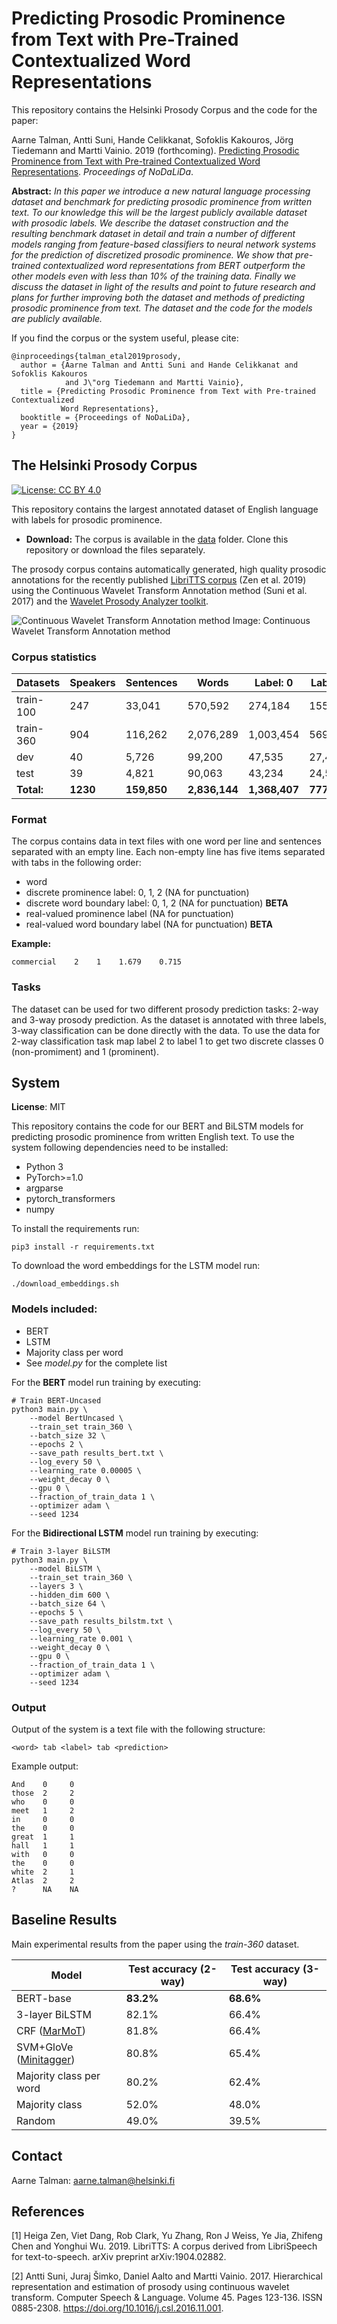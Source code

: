 # Predicting Prosodic Prominence from Text with Pre-Trained Contextualized Word Representations

This repository contains the Helsinki Prosody Corpus and the code for the paper:

Aarne Talman, Antti Suni, Hande Celikkanat, Sofoklis Kakouros, Jörg Tiedemann and Martti Vainio. 2019 (forthcoming). [Predicting Prosodic Prominence from Text with Pre-trained Contextualized Word Representations](https://arxiv.org/abs/1908.02262). *Proceedings of NoDaLiDa*. 
 
**Abstract:**  *In this paper we introduce a new natural language processing dataset and benchmark for predicting prosodic prominence from written text. To our knowledge this will be the largest publicly available dataset with prosodic labels. We describe the dataset construction and the resulting benchmark dataset in detail and train a number of different models ranging from feature-based classifiers to neural network systems for the prediction of discretized prosodic prominence. We show that pre-trained contextualized word representations from BERT outperform the other models even with less than 10% of the training data. Finally we discuss the dataset in light of the results and point to future research and plans for further improving both the dataset and methods of predicting prosodic prominence from text. The dataset and the code for the models are publicly available.*

If you find the corpus or the system useful, please cite: 

```
@inproceedings{talman_etal2019prosody,
  author = {Aarne Talman and Antti Suni and Hande Celikkanat and Sofoklis Kakouros 
            and J\"org Tiedemann and Martti Vainio},
  title = {Predicting Prosodic Prominence from Text with Pre-trained Contextualized 
           Word Representations},
  booktitle = {Proceedings of NoDaLiDa},
  year = {2019}
}
```

## The Helsinki Prosody Corpus

[![License: CC BY 4.0](https://img.shields.io/badge/License-CC%20BY%204.0-lightgrey.svg)](https://creativecommons.org/licenses/by/4.0/)

This repository contains the largest annotated dataset of English language with labels for prosodic prominence. 

* **Download:** The corpus is available in the [data](https://github.com/Helsinki-NLP/prosody/tree/master/data) folder. Clone this repository or download the files separately.  

The prosody corpus contains automatically generated, high quality prosodic annotations for the recently published [LibriTTS corpus](https://arxiv.org/abs/1904.02882) (Zen et al. 2019) using the Continuous Wavelet Transform Annotation method (Suni et al. 2017) and the [Wavelet Prosody Analyzer toolkit](https://github.com/asuni/wavelet_prosody_toolkit).

![Continuous Wavelet Transform Annotation method](images/cwt.png)
Image: Continuous Wavelet Transform Annotation method

### Corpus statistics

| Datasets    |  Speakers  |  Sentences  |  Words     |  Label: 0  |  Label: 1 |  Label: 2 |
| ---         | ---        | ---         | ---        | ---        | ---       | ---       |
| train-100   |  247       |   33,041    |  570,592   |  274,184   |  155,849  |  140,559  |
| train-360   |  904       |  116,262    |  2,076,289 |  1,003,454 |  569,769  |  503,066  |
| dev         |  40        |  5,726       |  99,200    |  47,535    |  27,454   |  24,211   |
| test        |  39        |  4,821       |  90,063    |  43,234    |  24,543   |  22,286   |
| **Total:**  |  **1230**  |  **159,850**    |  **2,836,144** |  **1,368,407** |  **777,615**  |  **690,122**  |

### Format

The corpus contains data in text files with one word per line and sentences
separated with an empty line. Each non-empty line has five items separated with tabs in
the following order:
* word
* discrete prominence label: 0, 1, 2 (NA for punctuation)
* discrete word boundary label: 0, 1, 2 (NA for punctuation) **BETA**
* real-valued prominence label (NA for punctuation)
* real-valued word boundary label (NA for punctuation) **BETA**

**Example:**
```
commercial    2    1    1.679    0.715
```

### Tasks
The dataset can be used for two different prosody prediction tasks: 2-way and 3-way prosody prediction. As the dataset is annotated with three labels, 3-way classification can be done directly with the data. To use the data for 2-way classification task map label 2 to label 1 to get two discrete classes 0 (non-promiment) and 1 (prominent).

## System

**License**: MIT

This repository contains the code for our BERT and BiLSTM models for predicting prosodic prominence from written English text. To use the system following dependencies need to be installed:

* Python 3
* PyTorch>=1.0
* argparse
* pytorch_transformers
* numpy

To install the requirements run:

```console
pip3 install -r requirements.txt
```

To download the word embeddings for the LSTM model run:
```console
./download_embeddings.sh

```

### Models included:
* BERT
* LSTM
* Majority class per word
* See *model.py* for the complete list

For the **BERT** model run training by executing:

```console
# Train BERT-Uncased
python3 main.py \
    --model BertUncased \
    --train_set train_360 \
    --batch_size 32 \
    --epochs 2 \
    --save_path results_bert.txt \
    --log_every 50 \
    --learning_rate 0.00005 \
    --weight_decay 0 \
    --gpu 0 \
    --fraction_of_train_data 1 \
    --optimizer adam \
    --seed 1234
```

For the **Bidirectional LSTM** model run training by executing:
```console
# Train 3-layer BiLSTM
python3 main.py \
    --model BiLSTM \
    --train_set train_360 \
    --layers 3 \
    --hidden_dim 600 \
    --batch_size 64 \
    --epochs 5 \
    --save_path results_bilstm.txt \
    --log_every 50 \
    --learning_rate 0.001 \
    --weight_decay 0 \
    --gpu 0 \
    --fraction_of_train_data 1 \
    --optimizer adam \
    --seed 1234
```


### Output

Output of the system is a text file with the following structure:

```
<word> tab <label> tab <prediction>
```

Example output:
```
And    0     0
those  2     2
who    0     0
meet   1     2
in     0     0
the    0     0
great  1     1
hall   1     1
with   0     0
the    0     0
white  2     1
Atlas  2     2
?      NA    NA
```

## Baseline Results

Main experimental results from the paper using the *train-360* dataset.

|    Model                 |  Test accuracy (2-way)  |  Test accuracy (3-way) |
| ---                      | ---                     | ---                    |
| BERT-base                |  **83.2%**                  |  **68.6%**                 |
| 3-layer BiLSTM           |  82.1%                  |  66.4%                 | 
| CRF ([MarMoT](http://cistern.cis.lmu.de/marmot/)) |  81.8%                  |  66.4%                 |
| SVM+GloVe ([Minitagger](https://github.com/karlstratos/minitagger))  |  80.8%                  |  65.4%                 |
| Majority class per word  |  80.2%                  |  62.4%                 |
| Majority class           |  52.0%                  |  48.0%                 |
| Random                   |  49.0%                  |  39.5%                 |

## Contact

Aarne Talman: [aarne.talman@helsinki.fi](mailto:aarne.talman@helsinki.fi)


## References

[1] Heiga Zen, Viet Dang, Rob Clark, Yu Zhang, Ron J Weiss, Ye Jia, Zhifeng Chen and Yonghui Wu. 2019. LibriTTS: A corpus derived from LibriSpeech for text-to-speech. arXiv preprint arXiv:1904.02882.

[2] Antti Suni, Juraj Šimko, Daniel Aalto and Martti Vainio. 2017. Hierarchical representation and estimation of prosody using continuous wavelet transform. Computer Speech & Language. Volume 45. Pages 123-136. ISSN 0885-2308. https://doi.org/10.1016/j.csl.2016.11.001.
